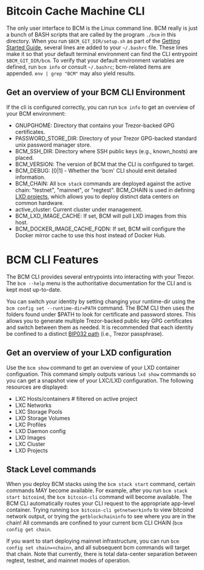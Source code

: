 # Bitcoin Cache Machine CLI

The only user interface to BCM is the Linux command line. BCM really is just a bunch of BASH scripts that are called by the program `./bcm` in this directory.  When you run `$BCM_GIT_DIR/setup.sh` as part of the [Getting Started Guide](https://github.com/BitcoinCacheMachine/BitcoinCacheMachine#getting-started), several lines are added to your `~/.bashrc` file. These lines make it so that your default terminal environment can find the CLI entrypoint `$BCM_GIT_DIR/bcm`. To verify that your default environment variables are defined, run `bcm info` or consult `~/.bashrc`; bcm-related items are appended. `env | grep "BCM"` may also yield results.

## Get an overview of your BCM CLI Environment

If the cli is configured correctly, you can run `bcm info` to get an overview of your BCM environment:

* GNUPGHOME:              Directory that contains your Trezor-backed GPG certificates.
* PASSWORD_STORE_DIR:     Directory of your Trezor GPG-backed standard unix password manager store.
* BCM_SSH_DIR:            Directory where SSH public keys (e.g., known_hosts) are placed.
* BCM_VERSION:            The version of BCM that the CLI is configured to target.
* BCM_DEBUG:              [0|1] - Whether the 'bcm' CLI should emit detailed information.
* BCM_CHAIN:      All `bcm stack` commands are deployed against the active chain: "testnet", "mainnet", or "regtest". BCM_CHAIN is used in defining [LXD projects](https://github.com/lxc/lxd/blob/master/doc/projects.md), which allows you to deploy distinct data centers on common hardware.
* active_cluster:            Current cluster under management.
* BCM_LXD_IMAGE_CACHE:    If set, BCM will pull LXD images from this host.
* BCM_DOCKER_IMAGE_CACHE_FQDN: If set, BCM will configure the Docker mirror cache to use this host instead of Docker Hub.

# BCM CLI Features

The BCM CLI provides several entrypoints into interacting with your Trezor. The `bcm --help` menu is the authoritative documentation for the CLI and is kept most up-to-date.

You can switch your identity by setting changing your runtime-dir using the `bcm config set --runtime-dir=PATH` command. The BCM CLI then uses the folders found under $PATH to look for certificate and password stores. This allows you to generate multiple Trezor-backed public key GPG certificates and switch between them as needed. It is recommended that each identity be confined to a distinct [BIP032 path](https://github.com/bitcoin/bips/blob/master/bip-0032.mediawiki) (i.e., Trezor passphrase).

## Get an overview of your LXD configuration

Use the `bcm show` command to get an overview of your LXD container configuation. This command simply outputs various `lxd show` commands so you can get a snapshot view of your LXC/LXD configuration. The following resources are displayed:

* LXC Hosts/containers      # filtered on active project
* LXC Networks              
* LXC Storage Pools
* LXD Storage Volumes
* LXC Profiles
* LXD Daemon config
* LXD Images
* LXC Cluster
* LXD Projects

## Stack Level commands

When you deploy BCM stacks using the `bcm stack start` command, certain commands MAY become available. For example, after you run `bcm stack start bitcoind`, the `bcm bitcoin-cli` command will become available. The BCM CLI automatically routes your CLI request to the appropriate app-level container. Trying running `bcm bitcoin-cli getnetworkinfo` to view bitcoind network output, or trying the `getblockchaininfo` to see where you are in the chain!  All commands are confined to your current bcm CLI CHAIN (`bcm config get chain`. 

If you want to start deploying mainnet infrastructure, you can run `bcm config set chain=<chain>`, and all subsequent bcm commands will target that chain. Note that currently, there is total data-center separation between regtest, testnet, and mainnet modes of operation.
